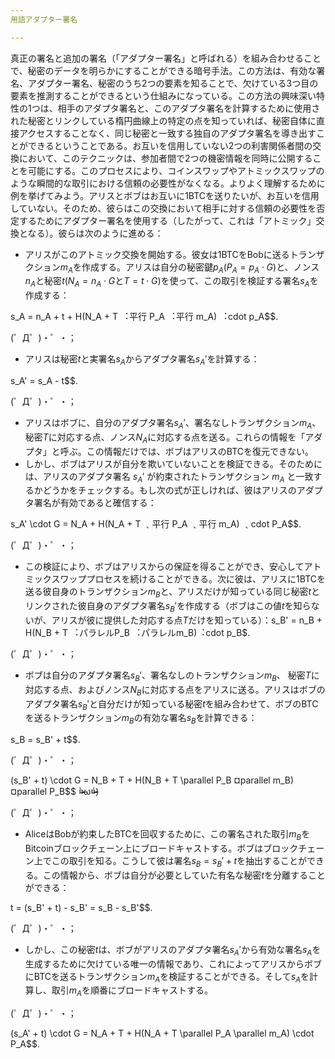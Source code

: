 ```yaml
---
用語アダプター署名

---
```

真正の署名と追加の署名（「アダプター署名」と呼ばれる）を組み合わせることで、秘密のデータを明らかにすることができる暗号手法。この方法は、有効な署名、アダプター署名、秘密のうち2つの要素を知ることで、欠けている3つ目の要素を推測することができるという仕組みになっている。この方法の興味深い特性の1つは、相手のアダプタ署名と、このアダプタ署名を計算するために使用された秘密とリンクしている楕円曲線上の特定の点を知っていれば、秘密自体に直接アクセスすることなく、同じ秘密と一致する独自のアダプタ署名を導き出すことができるということである。お互いを信用していない2つの利害関係者間の交換において、このテクニックは、参加者間で2つの機密情報を同時に公開することを可能にする。このプロセスにより、コインスワップやアトミックスワップのような瞬間的な取引における信頼の必要性がなくなる。よりよく理解するために例を挙げてみよう。アリスとボブはお互いに1BTCを送りたいが、お互いを信用していない。そのため、彼らはこの交換において相手に対する信頼の必要性を否定するためにアダプター署名を使用する（したがって、これは「アトミック」交換となる）。彼らは次のように進める：


- アリスがこのアトミック交換を開始する。彼女は1BTCをBobに送るトランザクション$m_A$を作成する。アリスは自分の秘密鍵$p_A$($P_A = p_A \cdot G$)と、ノンス$n_A$と秘密$t$($N_A = n_A \cdot G$と$T = t \cdot G$)を使って、この取引を検証する署名$s_A$を作成する：

s_A = n_A + t + H(N_A + T ︓平行 P_A ︓平行 m_A) ︓cdot p_A$$.

(゜Д゜)・゜・；


- アリスは秘密$t$と実署名$s_A$からアダプタ署名$s_A'$を計算する：

s_A' = s_A - t$$.

(゜Д゜)・゜・；


- アリスはボブに、自分のアダプタ署名$s_A'$、署名なしトランザクション$m_A$、 秘密$T$に対応する点、ノンス$N_A$に対応する点を送る。これらの情報を「アダプタ」と呼ぶ。この情報だけでは、ボブはアリスのBTCを復元できない。
- しかし、ボブはアリスが自分を欺いていないことを検証できる。そのためには、アリスのアダプタ署名 $s_A'$ が約束されたトランザクション $m_A$ と一致するかどうかをチェックする。もし次の式が正しければ、彼はアリスのアダプタ署名が有効であると確信する：

s_A'  \cdot G = N_A + H(N_A + T ﹑平行 P_A ﹑平行 m_A) ﹑cdot P_A$$.

(゜Д゜)・゜・；


- この検証により、ボブはアリスからの保証を得ることができ、安心してアトミックスワッププロセスを続けることができる。次に彼は、アリスに1BTCを送る彼自身のトランザクション$m_B$と、アリスだけが知っている同じ秘密$t$とリンクされた彼自身のアダプタ署名$s_B'$を作成する（ボブはこの値$t$を知らないが、アリスが彼に提供した対応する点$T$だけを知っている）：s_B' = n_B + H(N_B + T ︓パラレルP_B ︓パラレルm_B)︓cdot p_B$.

(゜Д゜)・゜・；


- ボブは自分のアダプタ署名$s_B'$、署名なしのトランザクション$m_B$、 秘密$T$に対応する点、およびノンス$N_B$に対応する点をアリスに送る。アリスはボブのアダプタ署名$s_B'$と自分だけが知っている秘密$t$を組み合わせて、ボブのBTCを送るトランザクション$m_B$の有効な署名$s_B$を計算できる：

s_B = s_B' + t$$.

(゜Д゜)・゜・；

(s_B' + t)  \cdot G = N_B + T + H(N_B + T  \parallel P_B ¤parallel m_B) ¤parallel P_B$$ ¤̴̶̷̀ω¤̴̶̷́)

(゜Д゜)・゜・；


- AliceはBobが約束したBTCを回収するために、この署名された取引$m_B$をBitcoinブロックチェーン上にブロードキャストする。ボブはブロックチェーン上でこの取引を知る。こうして彼は署名$s_B = s_B' + t$を抽出することができる。この情報から、ボブは自分が必要としていた有名な秘密$t$を分離することができる：

t = (s_B' + t) - s_B' = s_B - s_B'$$.

(゜Д゜)・゜・；


- しかし、この秘密$t$は、ボブがアリスのアダプタ署名$s_A'$から有効な署名$s_A$を生成するために欠けている唯一の情報であり、これによってアリスからボブにBTCを送るトランザクション$m_A$を検証することができる。そして$s_A$を計算し、取引$m_A$を順番にブロードキャストする。

(゜Д゜)・゜・；

(s_A' + t)  \cdot G = N_A + T + H(N_A + T  \parallel P_A  \parallel m_A)  \cdot P_A$$.